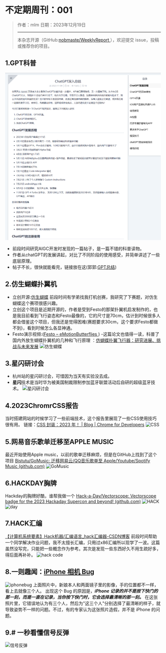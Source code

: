 # 不定期周刊：001

> 作者：mlm
> 日期：2023年12月19日
> ***
 > 本杂志开源（GitHub:[nobmaste/WeeklyReport ](https://github.com/nobmaste/WeeklyReport)），欢迎提交 issue，投稿或推荐你的项目。


## 1.GPT科普
![截图1](https://github.com/nobmaste/WeeklyReport/blob/1faec4c028f68103d197a6c465d9bf504eb03c89/dcos/issue-001/img/chatgpt.png)
- 前段时间研究AIGC开发时发现的一篇帖子，是一篇不错的科普读物。
- 作者从chatGPT的发展讲起，对比了不同阶段的使用感受，并简单讲述了一些底层原理。
- 帖子不长，很快就能看完，链接放在这(郭郭:[GPT总结](https://blog.warmplace.cn/post/chatgpt))
## 2.仿生蝴蝶扑翼机
- 立创开源:[仿生蝴蝶](https://mp.weixin.qq.com/s/iR4fyS_y78d07vzuNxGyVA)
前段时间有学弟找我打机创赛，我研究了下赛题，对仿生蝴蝶这个赛项很感兴趣。
- 立创这个项目是近期开源的，作者是受到Festo的那架扑翼机启发制作的，也是我目前看到飞行姿态和Festo最像的，它的尺寸是70cm，估计到时候很多人都会借鉴这个项目，但我还是觉得困难(赛题要求30cm，这个要求Festo都做不到)，看到时候怎么各显神通。
- Festo演示视频:([Festo – eMotionButterflies ](https://www.youtube.com/watch?v=1gu3z7w4Vc8))
-这篇论文也值得一读，科普了国内外放生蝴蝶扑翼机的几种和飞行原理 ：[仿蝴蝶扑翼飞行器：研究进展、挑战与未来发展](https://mp.weixin.qq.com/s/HDgtDgZG_1goFCzR2Pdm7g)
![仿生蝴蝶](\img\festo.png)
## 3.星闪研讨会
- 杭州站的星闪研讨会，可惜因为当天有实验没去成。
- **星闪**技术是当时华为被美国制裁限制参加蓝牙联盟活动后自研的超级蓝牙技术。
![星闪研讨会](\img\starlink.png)
## 4.2023ChromrCSS报告
当时搭建网站的时候学习了一些前端技术，这个报告里展现了一些CSS使用技巧很有用。
链接：[CSS 封装：2023 年！ | Blog | Chrome for Developers](https://developer.chrome.com/blog/css-wrapped-2023?hl=zh-cn)
![CSS](\img\css.png)
## 5.网易音乐歌单迁移至APPLE MUSIC
最近开始使用Apple music，以前的歌单迁移麻烦，但是在GitHub上找到了这个项目
[Bistutu/GoMusic: 迁移网易云/QQ音乐歌单至 Apple/Youtube/Spotify Music (github.com)](https://github.com/Bistutu/GoMusic)
![GoMusic](\img\gomusic.png)
## 6.HACKDAY胸牌
Hackday的胸牌好酷，谁帮我做一个
[Hack-a-Day/Vectorscope: Vectorscope badge for the 2023 Hackaday Supercon and beyond! (github.com)](https://github.com/Hack-a-Day/Vectorscope)
![HACK](\img\hackimg.gif)
![day](\img\hackimg.png)
## 7.HACK汇编
[【计算机系统要素】Hack机器/汇编语言_hack汇编器-CSDN博客](https://blog.csdn.net/li1358159/article/details/108153248)
前段时间帮助一个同学解决作业问题，我不太擅长汇编，只用过x86汇编所以现学了一波。这篇虽然没写完，只能把一些概念作为参考。其次是发现一些东西好久不用生疏好多，得后面再补补。
![hack code](\img\hack.png)
## 8.一则趣闻：[iPhone 相机 Bug](https://appleinsider.com/articles/23/11/30/a-bride-to-be-discovers-a-reality-bending-mistake-in-apples-computational-photography)
![iphonebug](\img\iphonebug.png)
上面照片中，新娘本人和两面镜子里的影像，手的位置都不一样，看上去就像三个人。
出现这个 Bug 的原因是，***iPhone 记录的并不是按下快门的那一刻，而是一直在记录，当你按下快门时，它会选择最清晰的那一刻。***
在这张照片里，它错误地认为有三个人，然后为"这三个人"分别选择了最清晰的样子，就导致姿势不一样的问题。不过，有的专家认为这张照片造假，并不是 iPhone 的问题。
## 9.# 一秒看懂信号反弹
![信号反弹](\img\sig.gif)